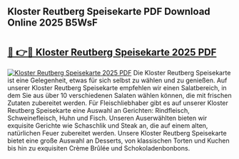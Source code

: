 ## Kloster Reutberg Speisekarte PDF Download Online 2025 B5WsF

# <h2><a href="http://gc9n3sn.nevu.top/?p=Kloster+Reutberg+Speisekarte">🔗 👉🔴 Kloster Reutberg Speisekarte 2025 PDF</a></h2>

[![Kloster Reutberg Speisekarte 2025 PDF](https://i.imgur.com/dBaPXMq.png)](http://gc9n3sn.nevu.top/?p=Kloster+Reutberg+Speisekarte)
Die Kloster Reutberg Speisekarte ist eine Gelegenheit, etwas für sich selbst zu wählen und zu genießen. Auf unserer Kloster Reutberg Speisekarte empfehlen wir einen Salatbereich, in dem Sie aus über 10 verschiedenen Salaten wählen können, die mit frischen Zutaten zubereitet werden. Für Fleischliebhaber gibt es auf unserer Kloster Reutberg Speisekarte eine Auswahl an Gerichten: Rindfleisch, Schweinefleisch, Huhn und Fisch. Unseren Auserwählten bieten wir exquisite Gerichte wie Schaschlik und Steak an, die auf einem alten, natürlichen Feuer zubereitet werden. Unsere Kloster Reutberg Speisekarte bietet eine große Auswahl an Desserts, von klassischen Torten und Kuchen bis hin zu exquisiten Crème Brûlée und Schokoladenbonbons.

